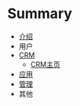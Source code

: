 # Summary

* [介绍](README.md)
* 用户
* [CRM](crm.md)
   * [CRM主页](crmzhu_ye.md)
* [应用](app/README.md)
* [管理](management/README.md)
* 其他

